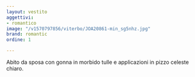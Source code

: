 ```yaml
---
layout: vestito
aggettivi:
- romantico
image: "/v1570797856/viterbo/JOA20861-min_sg5nhz.jpg"
brand: romantic
ordine: 1

---
```

Abito da sposa con gonna in morbido tulle e applicazioni in pizzo celeste chiaro.